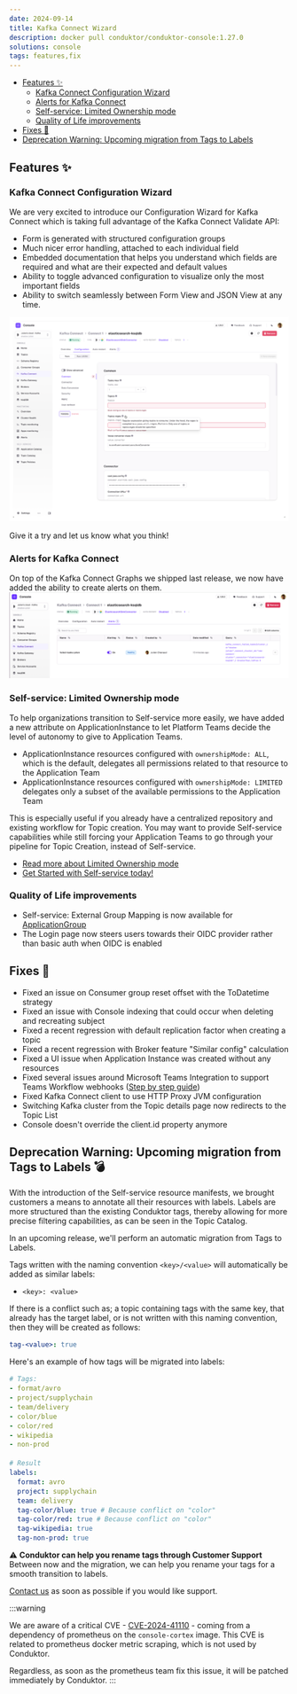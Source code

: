 ```yaml
---
date: 2024-09-14
title: Kafka Connect Wizard
description: docker pull conduktor/conduktor-console:1.27.0
solutions: console
tags: features,fix
---
```


- [Features ✨](#features-)
  - [Kafka Connect Configuration Wizard](#kafka-connect-configuration-wizard)
  - [Alerts for Kafka Connect](#alerts-for-kafka-connect)
  - [Self-service: Limited Ownership mode](#self-service-limited-ownership-mode)
  - [Quality of Life improvements](#quality-of-life-improvements)
- [Fixes 🔨](#fixes-)
- [Deprecation Warning: Upcoming migration from Tags to Labels](#deprecation-warning-upcoming-migration-from-tags-to-labels-)
## Features ✨

### Kafka Connect Configuration Wizard

We are very excited to introduce our Configuration Wizard for Kafka Connect which is taking full advantage of the Kafka Connect Validate API:
- Form is generated with structured configuration groups
- Much nicer error handling, attached to each individual field
- Embedded documentation that helps you understand which fields are required and what are their expected and default values
- Ability to toggle advanced configuration to visualize only the most important fields
- Ability to switch seamlessly between Form View and JSON View at any time.

![Kafka Connect Wizard](/images/changelog/platform/v27/kafka-connect-wizard.png)

Give it a try and let us know what you think!

### Alerts for Kafka Connect

On top of the Kafka Connect Graphs we shipped last release, we now have added the ability to create alerts on them.
![Kafka Connect Alerts](/images/changelog/platform/v27/kafka-connect-alerts.png)

### Self-service: Limited Ownership mode
To help organizations transition to Self-service more easily, we have added a new attribute on ApplicationInstance to let Platform Teams decide the level of autonomy to give to Application Teams.  
- ApplicationInstance resources configured with `ownershipMode: ALL`, which is the default, delegates all permissions related to that resource to the Application Team
- ApplicationInstance resources configured with `ownershipMode: LIMITED` delegates only a subset of the available permissions to the Application Team

This is especially useful if you already have a centralized repository and existing workflow for Topic creation. You may want to provide Self-service capabilities while still forcing your Application Teams to go through your pipeline for Topic Creation, instead of Self-service.

 - [Read more about Limited Ownership mode](/platform/navigation/self-serve)
 - [Get Started with Self-service today!](https://docs.conduktor.io/platform/navigation/self-serve#limited-ownership-mode)

### Quality of Life improvements
- Self-service: External Group Mapping is now available for [ApplicationGroup](/platform/reference/resource-reference/self-service/#application-group)
- The Login page now steers users towards their OIDC provider rather than basic auth when OIDC is enabled

## Fixes 🔨
- Fixed an issue on Consumer group reset offset with the ToDatetime strategy
- Fixed an issue with Console indexing that could occur when deleting and recreating subject
- Fixed a recent regression with default replication factor when creating a topic
- Fixed a recent regression with Broker feature "Similar config" calculation
- Fixed a UI issue when Application Instance was created without any resources
- Fixed several issues around Microsoft Teams Integration to support Teams Workflow webhooks ([Step by step guide](https://docs.conduktor.io/platform/navigation/settings/integrations/))
- Fixed Kafka Connect client to use HTTP Proxy JVM configuration
- Switching Kafka cluster from the Topic details page now redirects to the Topic List
- Console doesn't override the client.id property anymore

## Deprecation Warning: Upcoming migration from Tags to Labels 💣
With the introduction of the Self-service resource manifests, we brought customers a means to annotate all their resources with labels. Labels are more structured than the existing Conduktor tags, thereby allowing for more precise filtering capabilities, as can be seen in the Topic Catalog.

In an upcoming release, we'll perform an automatic migration from Tags to Labels.  

Tags written with the naming convention `<key>/<value>` will automatically be added as similar labels:
- `<key>: <value>`  

If there is a conflict such as; a topic containing tags with the same key, that already has the target label, or is not written with this naming convention, then they will be created as follows:
````yaml
tag-<value>: true
````

Here's an example of how tags will be migrated into labels:
````yaml
# Tags:
- format/avro
- project/supplychain
- team/delivery
- color/blue
- color/red
- wikipedia
- non-prod

# Result
labels:
  format: avro
  project: supplychain
  team: delivery
  tag-color/blue: true # Because conflict on "color"
  tag-color/red: true # Because conflict on "color"
  tag-wikipedia: true
  tag-non-prod: true
````

⚠️ **Conduktor can help you rename tags through Customer Support**  
Between now and the migration, we can help you rename your tags for a smooth transition to labels.  

[Contact us](https://support.conduktor.io/) as soon as possible if you would like support.


:::warning

We are aware of a critical CVE - [CVE-2024-41110](https://avd.aquasec.com/nvd/2024/cve-2024-41110/) - coming from a dependency of prometheus on the `console-cortex` image. This CVE is related to prometheus docker metric scraping, which is not used by Conduktor.

Regardless, as soon as the prometheus team fix this issue, it will be patched immediately by Conduktor.
:::